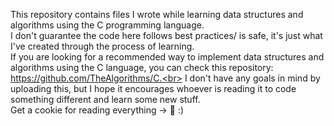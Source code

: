 This repository contains files I wrote while learning data structures and algorithms using the C programming language. <br>
I don't guarantee the code here follows best practices/ is safe, it's just what I've created through the process of learning. <br>
If you are looking for a recommended way to implement data structures and algorithms using the C language, you can check this repository: https://github.com/TheAlgorithms/C.<br>
I don't have any goals in mind by uploading this, but I hope it encourages whoever is reading it to code something different and learn some new stuff.<br>
Get a cookie for reading everything -> 🍪 :)
